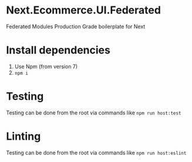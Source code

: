 # Next.Ecommerce.UI.Federated

Federated Modules Production Grade boilerplate for Next

# Install dependencies

1. Use Npm (from version 7)
2. `npm i`

# Testing

Testing can be done from the root via commands like `npm run host:test`

# Linting

Testing can be done from the root via commands like `npm run host:eslint`
